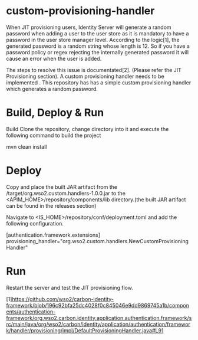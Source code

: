 # custom-provisioning-handler
When JIT provisioning users, Identity Server will generate a random password when adding a user to the user store as it is mandatory to have a password in the user store manager level. According to the logic[1], the generated password is a random string whose length is 12. So if you have a password policy or regex rejecting the internally generated password it will cause an error when the user is added.

The steps to resolve this issue is documentated[2]. (Please refer the JIT Provisioning section). A custom provisioning handler needs to be implemented . This repository has has a simple custom provisioning handler which generates a random password.

# Build, Deploy & Run
Build
Clone the repository, change directory into it and execute the following command to build the project

mvn clean install

# Deploy
Copy and place the built JAR artifact from the /target/org.wso2.custom.handlers-1.0.0.jar to the <APIM_HOME>/repository/components/lib directory.(the built JAR artifact can be found in the releases section)

Navigate to <IS_HOME>/repository/conf/deployment.toml and add the following configuration.

[authentication.framework.extensions] 
provisioning_handler="org.wso2.custom.handlers.NewCustomProvisioningHandler"


# Run
Restart the server and test the JIT provisioning flow.

[1]https://github.com/wso2/carbon-identity-framework/blob/196c92bfa25dc4028f0c845046e9dd9869745a1b/components/authentication-framework/org.wso2.carbon.identity.application.authentication.framework/src/main/java/org/wso2/carbon/identity/application/authentication/framework/handler/provisioning/impl/DefaultProvisioningHandler.java#L91
